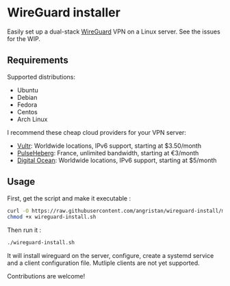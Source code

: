 # WireGuard installer

Easily set up a dual-stack [WireGuard](https://www.wireguard.com/) VPN on a Linux server. See the issues for the WIP.

## Requirements

Supported distributions:

- Ubuntu
- Debian
- Fedora
- Centos
- Arch Linux

I recommend these cheap cloud providers for your VPN server:

- [Vultr](https://goo.gl/Xyd1Sc): Worldwide locations, IPv6 support, starting at $3.50/month
- [PulseHeberg](https://goo.gl/76yqW5): France, unlimited bandwidth, starting at €3/month
- [Digital Ocean](https://goo.gl/qXrNLK): Worldwide locations, IPv6 support, starting at $5/month

## Usage

First, get the script and make it executable :

```bash
curl -O https://raw.githubusercontent.com/angristan/wireguard-install/master/wireguard-install.sh
chmod +x wireguard-install.sh
```

Then run it :

```sh
./wireguard-install.sh
```

It will install wireguard on the server, configure, create a systemd service and a client configuration file. Mutliple clients are not yet supported.

Contributions are welcome!
